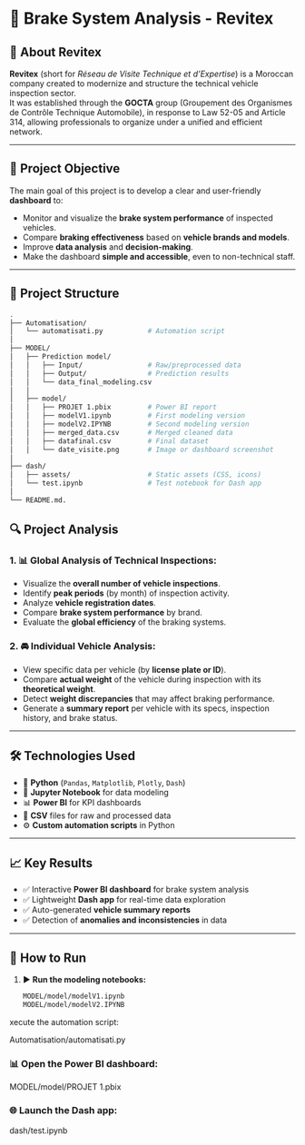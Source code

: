 # 🚗 Brake System Analysis - Revitex

## 🏢 About Revitex

**Revitex** (short for *Réseau de Visite Technique et d’Expertise*) is a Moroccan company created to modernize and structure the technical vehicle inspection sector.  
It was established through the **GOCTA** group (Groupement des Organismes de Contrôle Technique Automobile), in response to Law 52-05 and Article 314, allowing professionals to organize under a unified and efficient network.

---

## 🎯 Project Objective

The main goal of this project is to develop a clear and user-friendly **dashboard** to:
- Monitor and visualize the **brake system performance** of inspected vehicles.
- Compare **braking effectiveness** based on **vehicle brands and models**.
- Improve **data analysis** and **decision-making**.
- Make the dashboard **simple and accessible**, even to non-technical staff.

---
## 🧱 Project Structure

```bash
.
├── Automatisation/
│   └── automatisati.py           # Automation script
│
├── MODEL/
│   ├── Prediction model/
│   │   ├── Input/                # Raw/preprocessed data
│   │   ├── Output/               # Prediction results
│   │   └── data_final_modeling.csv
│   │
│   ├── model/
│   │   ├── PROJET 1.pbix         # Power BI report
│   │   ├── modelV1.ipynb         # First modeling version
│   │   ├── modelV2.IPYNB         # Second modeling version
│   │   ├── merged_data.csv       # Merged cleaned data
│   │   ├── datafinal.csv         # Final dataset
│   │   └── date_visite.png       # Image or dashboard screenshot
│
├── dash/
│   ├── assets/                   # Static assets (CSS, icons)
│   └── test.ipynb                # Test notebook for Dash app
│
└── README.md.  
```

## 🔍 Project Analysis

### 1. 📊 Global Analysis of Technical Inspections:
- Visualize the **overall number of vehicle inspections**.
- Identify **peak periods** (by month) of inspection activity.
- Analyze **vehicle registration dates**.
- Compare **brake system performance** by brand.
- Evaluate the **global efficiency** of the braking systems.

### 2. 🚘 Individual Vehicle Analysis:
- View specific data per vehicle (by **license plate or ID**).
- Compare **actual weight** of the vehicle during inspection with its **theoretical weight**.
- Detect **weight discrepancies** that may affect braking performance.
- Generate a **summary report** per vehicle with its specs, inspection history, and brake status.

---


## 🛠 Technologies Used

- 🐍 **Python** (`Pandas`, `Matplotlib`, `Plotly`, `Dash`)
- 📓 **Jupyter Notebook** for data modeling
- 📊 **Power BI** for KPI dashboards
- 📁 **CSV** files for raw and processed data
- ⚙️ **Custom automation scripts** in Python

---

## 📈 Key Results

- ✅ Interactive **Power BI dashboard** for brake system analysis
- ✅ Lightweight **Dash app** for real-time data exploration
- ✅ Auto-generated **vehicle summary reports**
- ✅ Detection of **anomalies and inconsistencies** in data

---

## 🧪 How to Run

1. ▶️ **Run the modeling notebooks:**

   ```bash
   MODEL/model/modelV1.ipynb
   MODEL/model/modelV2.IPYNB
xecute the automation script:


Automatisation/automatisati.py

### 📊 Open the Power BI dashboard:

MODEL/model/PROJET 1.pbix

### 🌐 Launch the Dash app:


dash/test.ipynb
